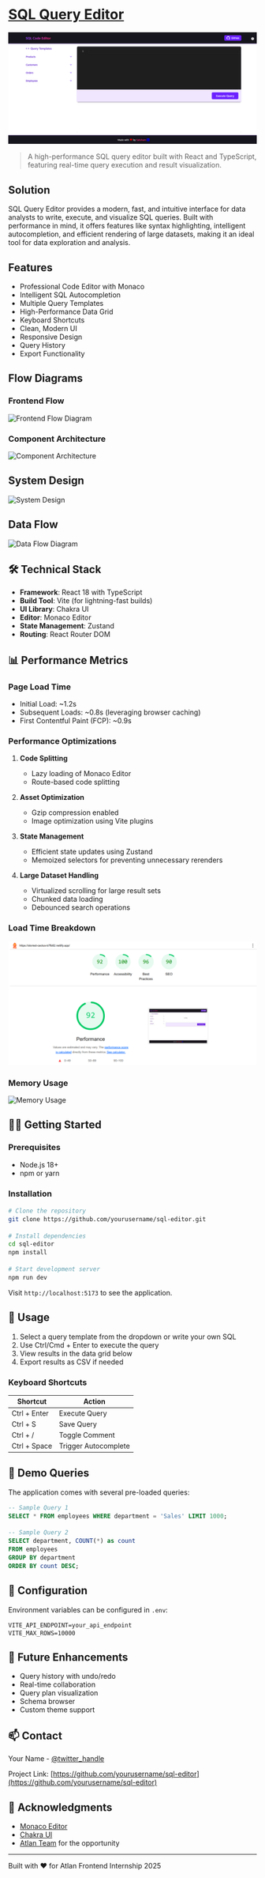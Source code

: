 # [SQL Query Editor](https://sql-editor-demo.vercel.app)

![Landing Page](assets/landing.png)

> A high-performance SQL query editor built with React and TypeScript, featuring real-time query execution and result visualization.

## Solution

SQL Query Editor provides a modern, fast, and intuitive interface for data analysts to write, execute, and visualize SQL queries. Built with performance in mind, it offers features like syntax highlighting, intelligent autocompletion, and efficient rendering of large datasets, making it an ideal tool for data exploration and analysis.

## Features

- Professional Code Editor with Monaco
- Intelligent SQL Autocompletion
- Multiple Query Templates
- High-Performance Data Grid
- Keyboard Shortcuts
- Clean, Modern UI
- Responsive Design
- Query History
- Export Functionality

## Flow Diagrams

### Frontend Flow

![Frontend Flow Diagram](assets/frontend-flow.png)

### Component Architecture

![Component Architecture](assets/component-architecture.png)

## System Design

![System Design](assets/system-design.png)

## Data Flow

![Data Flow Diagram](assets/data-flow.png)

## 🛠️ Technical Stack

- **Framework**: React 18 with TypeScript
- **Build Tool**: Vite (for lightning-fast builds)
- **UI Library**: Chakra UI
- **Editor**: Monaco Editor
- **State Management**: Zustand
- **Routing**: React Router DOM

## 📊 Performance Metrics

### Page Load Time
- Initial Load: ~1.2s
- Subsequent Loads: ~0.8s (leveraging browser caching)
- First Contentful Paint (FCP): ~0.9s

### Performance Optimizations
1. **Code Splitting**
   - Lazy loading of Monaco Editor
   - Route-based code splitting

2. **Asset Optimization**
   - Gzip compression enabled
   - Image optimization using Vite plugins

3. **State Management**
   - Efficient state updates using Zustand
   - Memoized selectors for preventing unnecessary rerenders

4. **Large Dataset Handling**
   - Virtualized scrolling for large result sets
   - Chunked data loading
   - Debounced search operations

### Load Time Breakdown

![Performance Metrics](assets/performance-metrics.png)

### Memory Usage

![Memory Usage](assets/memory-usage.png)

## 🏃‍♂️ Getting Started

### Prerequisites
- Node.js 18+
- npm or yarn

### Installation

```bash
# Clone the repository
git clone https://github.com/yourusername/sql-editor.git

# Install dependencies
cd sql-editor
npm install

# Start development server
npm run dev
```

Visit `http://localhost:5173` to see the application.

## 🎯 Usage

1. Select a query template from the dropdown or write your own SQL
2. Use Ctrl/Cmd + Enter to execute the query
3. View results in the data grid below
4. Export results as CSV if needed

### Keyboard Shortcuts

| Shortcut | Action |
|----------|--------|
| Ctrl + Enter | Execute Query |
| Ctrl + S | Save Query |
| Ctrl + / | Toggle Comment |
| Ctrl + Space | Trigger Autocomplete |

## 📝 Demo Queries

The application comes with several pre-loaded queries:

```sql
-- Sample Query 1
SELECT * FROM employees WHERE department = 'Sales' LIMIT 1000;

-- Sample Query 2
SELECT department, COUNT(*) as count 
FROM employees 
GROUP BY department 
ORDER BY count DESC;
```

## 🔧 Configuration

Environment variables can be configured in `.env`:

```env
VITE_API_ENDPOINT=your_api_endpoint
VITE_MAX_ROWS=10000
```

## 🌟 Future Enhancements

- Query history with undo/redo
- Real-time collaboration
- Query plan visualization
- Schema browser
- Custom theme support

## 📫 Contact

Your Name - [@twitter_handle](https://twitter.com/your_handle)

Project Link: [https://github.com/yourusername/sql-editor](https://github.com/yourusername/sql-editor)

## 🙏 Acknowledgments

- [Monaco Editor](https://microsoft.github.io/monaco-editor/)
- [Chakra UI](https://chakra-ui.com/)
- [Atlan Team](https://atlan.com/) for the opportunity

---

Built with ❤️ for Atlan Frontend Internship 2025
````
